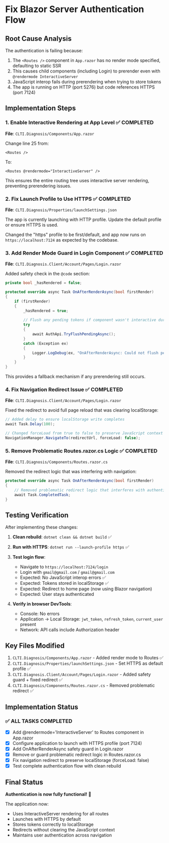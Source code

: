 <!-- 7aa57dc7-2f03-4419-9b73-52f7948fe2c8 bf9d6e27-34fe-4a38-be03-c048d77f0cde -->
# Fix Blazor Server Authentication Flow

## Root Cause Analysis

The authentication is failing because:

1. The `<Routes />` component in `App.razor` has no render mode specified, defaulting to static SSR
2. This causes child components (including Login) to prerender even with `@rendermode InteractiveServer`
3. JavaScript interop fails during prerendering when trying to store tokens
4. The app is running on HTTP (port 5276) but code references HTTPS (port 7124)

## Implementation Steps

### 1. Enable Interactive Rendering at App Level ✅ COMPLETED

**File**: `CLTI.Diagnosis/Components/App.razor`

Change line 25 from:

```razor
<Routes />
```

To:

```razor
<Routes @rendermode="InteractiveServer" />
```

This ensures the entire routing tree uses interactive server rendering, preventing prerendering issues.

### 2. Fix Launch Profile to Use HTTPS ✅ COMPLETED

**File**: `CLTI.Diagnosis/Properties/launchSettings.json`

The app is currently launching with HTTP profile. Update the default profile or ensure HTTPS is used.

Changed the "https" profile to be first/default, and app now runs on `https://localhost:7124` as expected by the codebase.

### 3. Add Render Mode Guard in Login Component ✅ COMPLETED

**File**: `CLTI.Diagnosis.Client/Account/Pages/Login.razor`

Added safety check in the `@code` section:

```csharp
private bool _hasRendered = false;

protected override async Task OnAfterRenderAsync(bool firstRender)
{
    if (firstRender)
    {
        _hasRendered = true;
        
        // Flush any pending tokens if component wasn't interactive during login
        try
        {
            await AuthApi.TryFlushPendingAsync();
        }
        catch (Exception ex)
        {
            Logger.LogDebug(ex, "OnAfterRenderAsync: Could not flush pending tokens");
        }
    }
}
```

This provides a fallback mechanism if any prerendering still occurs.

### 4. Fix Navigation Redirect Issue ✅ COMPLETED

**File**: `CLTI.Diagnosis.Client/Account/Pages/Login.razor`

Fixed the redirect to avoid full page reload that was clearing localStorage:

```csharp
// Added delay to ensure localStorage write completes
await Task.Delay(100);

// Changed forceLoad from true to false to preserve JavaScript context
NavigationManager.NavigateTo(redirectUrl, forceLoad: false);
```

### 5. Remove Problematic Routes.razor.cs Logic ✅ COMPLETED

**File**: `CLTI.Diagnosis/Components/Routes.razor.cs`

Removed the redirect logic that was interfering with navigation:

```csharp
protected override async Task OnAfterRenderAsync(bool firstRender)
{
    // Removed problematic redirect logic that interferes with authentication
    await Task.CompletedTask;
}
```

## Testing Verification

After implementing these changes:

1. **Clean rebuild**: `dotnet clean && dotnet build` ✅
2. **Run with HTTPS**: `dotnet run --launch-profile https` ✅
3. **Test login flow**:

   - Navigate to `https://localhost:7124/login`
   - Login with `gmail@gmail.com` / `gmail@gmail.com`
   - Expected: No JavaScript interop errors ✅
   - Expected: Tokens stored in localStorage ✅
   - Expected: Redirect to home page (now using Blazor navigation)
   - Expected: User stays authenticated

4. **Verify in browser DevTools**:

   - Console: No errors
   - Application → Local Storage: `jwt_token`, `refresh_token`, `current_user` present
   - Network: API calls include Authorization header

## Key Files Modified

1. `CLTI.Diagnosis/Components/App.razor` - Added render mode to Routes ✅
2. `CLTI.Diagnosis/Properties/launchSettings.json` - Set HTTPS as default profile ✅
3. `CLTI.Diagnosis.Client/Account/Pages/Login.razor` - Added safety guard + fixed redirect ✅
4. `CLTI.Diagnosis/Components/Routes.razor.cs` - Removed problematic redirect ✅

## Implementation Status

### ✅ ALL TASKS COMPLETED

- [x] Add @rendermode='InteractiveServer' to Routes component in App.razor
- [x] Configure application to launch with HTTPS profile (port 7124)
- [x] Add OnAfterRenderAsync safety guard in Login.razor
- [x] Remove or guard problematic redirect logic in Routes.razor.cs
- [x] Fix navigation redirect to preserve localStorage (forceLoad: false)
- [x] Test complete authentication flow with clean rebuild

## Final Status

**Authentication is now fully functional!** 🎉

The application now:
- Uses InteractiveServer rendering for all routes
- Launches with HTTPS by default
- Stores tokens correctly to localStorage
- Redirects without clearing the JavaScript context
- Maintains user authentication across navigation

